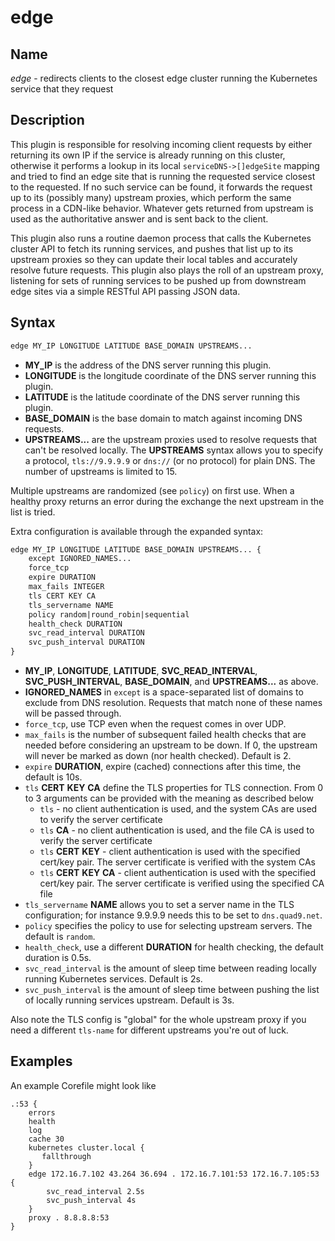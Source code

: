 # edge

## Name

*edge* - redirects clients to the closest edge cluster running the Kubernetes service that they request

## Description

This plugin is responsible for resolving incoming client requests by either returning its own IP if the service is already running on this cluster, otherwise it performs a lookup in its local `serviceDNS->[]edgeSite` mapping and tried to find an edge site that is running the requested service closest to the requested. If no such service can be found, it forwards the request up to its (possibly many) upstream proxies, which perform the same process in a CDN-like behavior. Whatever gets returned from upstream is used as the authoritative answer and is sent back to the client.

This plugin also runs a routine daemon process that calls the Kubernetes cluster API to fetch its running services, and pushes that list up to its upstream proxies so they can update their local tables and accurately resolve future requests. This plugin also plays the roll of an upstream proxy, listening for sets of running services to be pushed up from downstream edge sites via a simple RESTful API passing JSON data.

## Syntax

~~~ txt
edge MY_IP LONGITUDE LATITUDE BASE_DOMAIN UPSTREAMS...
~~~

* __MY_IP__ is the address of the DNS server running this plugin.
* __LONGITUDE__ is the longitude coordinate of the DNS server running this plugin.
* __LATITUDE__ is the latitude coordinate of the DNS server running this plugin.
* __BASE_DOMAIN__ is the base domain to match against incoming DNS requests.
* __UPSTREAMS...__ are the upstream proxies used to resolve requests that can't be resolved locally. The __UPSTREAMS__ syntax allows you to specify a protocol, `tls://9.9.9.9` or `dns://` (or no protocol) for plain DNS. The number of upstreams is limited to 15.

Multiple upstreams are randomized (see `policy`) on first use. When a healthy proxy returns an error during the exchange the next upstream in the list is tried.

Extra configuration is available through the expanded syntax:

~~~ txt
edge MY_IP LONGITUDE LATITUDE BASE_DOMAIN UPSTREAMS... {
    except IGNORED_NAMES...
    force_tcp
    expire DURATION
    max_fails INTEGER
    tls CERT KEY CA
    tls_servername NAME
    policy random|round_robin|sequential
    health_check DURATION
    svc_read_interval DURATION
    svc_push_interval DURATION
}
~~~

* __MY_IP__, __LONGITUDE__, __LATITUDE__, __SVC_READ_INTERVAL__, __SVC_PUSH_INTERVAL__, __BASE_DOMAIN__, and __UPSTREAMS...__ as above.
* __IGNORED_NAMES__ in `except` is a space-separated list of domains to exclude from DNS resolution. Requests that match none of these names will be passed through.
* `force_tcp`, use TCP even when the request comes in over UDP.
* `max_fails` is the number of subsequent failed health checks that are needed before considering an upstream to be down. If 0, the upstream will never be marked as down (nor health checked). Default is 2.
* `expire` __DURATION__, expire (cached) connections after this time, the default is 10s.
* `tls` __CERT__ __KEY__ __CA__ define the TLS properties for TLS connection. From 0 to 3 arguments can be provided with the meaning as described below
  * `tls` - no client authentication is used, and the system CAs are used to verify the server certificate
  * `tls` __CA__ - no client authentication is used, and the file CA is used to verify the server certificate
  * `tls` __CERT__ __KEY__ - client authentication is used with the specified cert/key pair.
    The server certificate is verified with the system CAs
  * `tls` __CERT__ __KEY__  __CA__ - client authentication is used with the specified cert/key pair.
    The server certificate is verified using the specified CA file
* `tls_servername` __NAME__ allows you to set a server name in the TLS configuration; for instance 9.9.9.9 needs this to be set to `dns.quad9.net`.
* `policy` specifies the policy to use for selecting upstream servers. The default is `random`.
* `health_check`, use a different __DURATION__ for health checking, the default duration is 0.5s.
* `svc_read_interval` is the amount of sleep time between reading locally running Kubernetes services. Default is 2s.
* `svc_push_interval` is the amount of sleep time between pushing the list of locally running services upstream. Default is 3s.

Also note the TLS config is "global" for the whole upstream proxy if you need a different `tls-name` for different upstreams you're out of luck.

## Examples

An example Corefile might look like

~~~ corefile
.:53 {
    errors
    health
    log
    cache 30
    kubernetes cluster.local {
       fallthrough
    }
    edge 172.16.7.102 43.264 36.694 . 172.16.7.101:53 172.16.7.105:53 {
        svc_read_interval 2.5s
        svc_push_interval 4s
    }
    proxy . 8.8.8.8:53
}
~~~
